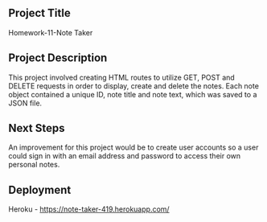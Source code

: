 ## Project Title
Homework-11-Note Taker 

## Project Description
This project involved creating HTML routes to utilize GET, POST and DELETE requests in order to display, create and delete the notes. Each note object contained a unique ID, note title and note text, which was saved to a JSON file. 

## Next Steps
An improvement for this project would be to create user accounts so a user could sign in with an email address and password to access their own personal notes. 

## Deployment 
Heroku - https://note-taker-419.herokuapp.com/


